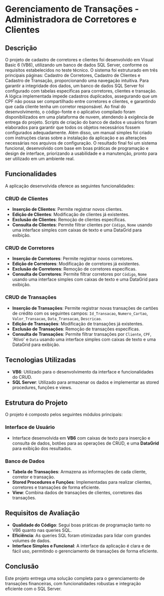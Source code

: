 # Gerenciamento de Transações - Administradora de Corretores e Clientes

## Descrição
O projeto de cadastro de corretores e clientes foi desenvolvido em Visual Basic 6 (VB6), utilizando um banco de dados SQL Server, conforme os requisitos estabelecidos no teste técnico. O sistema foi estruturado em três principais páginas: Cadastro de Corretores, Cadastro de Clientes e Cadastro de Transação, proporcionando uma navegação intuitiva.
Para garantir a integridade dos dados, um banco de dados SQL Server foi configurado com tabelas específicas para corretores, clientes e transação. A lógica implementada impede cadastros duplicados, assegurando que um CPF não possa ser compartilhado entre corretores e clientes, e garantindo que cada cliente tenha um corretor responsável.
Ao final do desenvolvimento, o código-fonte e o aplicativo compilado foram disponibilizados em uma plataforma de nuvem, atendendo à exigência de entrega do projeto. Scripts de criação do banco de dados e usuários foram elaborados para garantir que todos os objetos necessários fossem configurados adequadamente. Além disso, um manual simples foi criado com instruções claras sobre a instalação da aplicação e as alterações necessárias nos arquivos de configuração.
O resultado final foi um sistema funcional, desenvolvido com base em boas práticas de programação e design de interface, priorizando a usabilidade e a manutenção, pronto para ser utilizado em um ambiente real.

## Funcionalidades
A aplicação desenvolvida oferece as seguintes funcionalidades:

### CRUD de Clientes
- **Inserção de Clientes**: Permite registrar novos clientes.
- **Edição de Clientes**: Modificação de clientes já existentes.
- **Exclusão de Clientes**: Remoção de clientes específicas.
- **Consulta de Clientes**: Permite filtrar clientes por `Código`, `Nome` usando uma interface simples com caixas de texto e uma DataGrid para exibição.

### CRUD de Corretores
- **Inserção de Corretores**: Permite registrar novos corretores.
- **Edição de Corretores**: Modificação de corretores já existentes.
- **Exclusão de Corretores**: Remoção de corretores específicas.
- **Consulta de Corretores**: Permite filtrar corretores por `Código`, `Nome` usando uma interface simples com caixas de texto e uma DataGrid para exibição.

### CRUD de Transações
- **Inserção de Transações**: Permite registrar novas transações de cartões de crédito com os seguintes campos: `Id_Transacao`, `Numero_Cartao`, `Valor_Transacao`, `Data_Transacao`, `Descricao`.
- **Edição de Transações**: Modificação de transações já existentes.
- **Exclusão de Transações**: Remoção de transações específicas.
- **Consulta de Transações**: Permite filtrar transações por `Cliente`, `CPF`, 'Ativo' e `Data` usando uma interface simples com caixas de texto e uma DataGrid para exibição.

## Tecnologias Utilizadas
- **VB6**: Utilizado para o desenvolvimento da interface e funcionalidades do CRUD.
- **SQL Server**: Utilizado para armazenar os dados e implementar as stored procedures, funções e views.

## Estrutura do Projeto
O projeto é composto pelos seguintes módulos principais:

### Interface de Usuário
- Interface desenvolvida em **VB6** com caixas de texto para inserção e consulta de dados, botões para as operações de CRUD, e uma **DataGrid** para exibição dos resultados.

### Banco de Dados
- **Tabela de Transações**: Armazena as informações de cada cliente, corretor e transação.
- **Stored Procedures e Funções**: Implementadas para realizar clientes, corretores e transações de forma eficiente.
- **View**: Combina dados de transações de clientes, corretores das transações.

## Requisitos de Avaliação
- **Qualidade do Código**: Segui boas práticas de programação tanto no VB6 quanto nas queries SQL.
- **Eficiência**: As queries SQL foram otimizadas para lidar com grandes volumes de dados.
- **Interface Simples e Funcional**: A interface da aplicação é clara e de fácil uso, permitindo o gerenciamento de transações de forma eficiente.

## Conclusão
Este projeto entrega uma solução completa para o gerenciamento de transações financeiras, com funcionalidades robustas e integração eficiente com o SQL Server.


